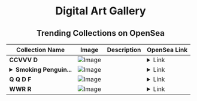 <div align="center">

# Digital Art Gallery

## Trending Collections on OpenSea

| Collection Name                       | Image                                                                                     | Description                       | OpenSea Link                                                                                          |
|---------------------------------------|-------------------------------------------------------------------------------------------|-----------------------------------|--------------------------------------------------------------------------------------------------------|
| **CCVVV D** | ![Image](https://i.seadn.io/s/raw/files/5698948e50aff8a2bda6c951cdaaa92d.jpg?w=500&auto=format?w=200&auto=format) |  | <details><summary>Link</summary>[CCVVV D](https://opensea.io/collection/ccvvv-d)</details> |
| **<details><summary>Smoking Penguin...</summary>Smoking Penguin #2599</details>** | ![Image](https://i.seadn.io/s/raw/files/e20a2e8b860c8db0458d0526c9ba0edd.jpg?w=500&auto=format?w=200&auto=format) |  | <details><summary>Link</summary>[Smoking Penguin #2599](https://opensea.io/collection/smoking-penguin-2599)</details> |
| **Q Q D F** | ![Image](https://i.seadn.io/s/raw/files/91d3e3302316667c205ce0abef7728a4.jpg?w=500&auto=format?w=200&auto=format) |  | <details><summary>Link</summary>[Q Q D F](https://opensea.io/collection/q-q-d-f)</details> |
| **WWR R** | ![Image](https://i.seadn.io/s/raw/files/5ee6e2b8a3b4b05fad3a610a8d53ca2b.jpg?w=500&auto=format?w=200&auto=format) |  | <details><summary>Link</summary>[WWR R](https://opensea.io/collection/wwr-r)</details> |

</div>